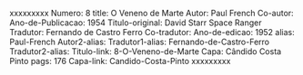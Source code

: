 xxxxxxxxx
Numero: 8
title: O Veneno de Marte
Autor: Paul French
Co-autor: 
Ano-de-Publicacao: 1954
Titulo-original: David Starr Space Ranger
Tradutor: Fernando de Castro Ferro
Co-tradutor: 
Ano-de-edicao: 1952
alias: Paul-French
Autor2-alias: 
Tradutor1-alias: Fernando-de-Castro-Ferro
Tradutor2-alias: 
Titulo-link: 8-O-Veneno-de-Marte
Capa: Cândido Costa Pinto
pags: 176
Capa-link: Candido-Costa-Pinto
xxxxxxxxx